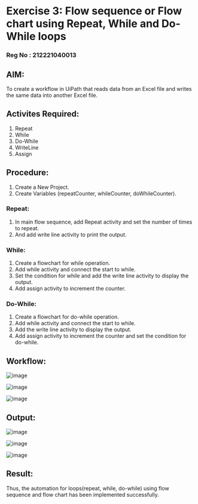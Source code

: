 # Exercise 3: Flow sequence or Flow chart using Repeat, While and Do-While loops

### Reg No : 212221040013

## AIM: 
 To create a workflow in UiPath that reads data from an Excel file and writes the same data into another Excel file.
 
## Activites Required:
  1. Repeat
  2. While
  3. Do-While
  4. WriteLine
  5. Assign

## Procedure:
  1. Create a New Project.
  2. Create Variables (repeatCounter, whileCounter, doWhileCounter).
### Repeat:
  1. In main flow sequence, add Repeat activity and set the number of times to repeat.
  2. And add write line activity to print the output.

### While:
  1. Create a flowchart for while operation.
  2. Add while activity and connect the start to while.
  3. Set the condition for while and add the write line activity to display the output.
  4. Add assign activity to increment the counter.

### Do-While:
  1. Create a flowchart for do-while operation.
  2. Add while activity and connect the start to while.
  3. Add the write line activity to display the output.
  4. Add assign activity to increment the counter and set the condition for do-while.

## Workflow:
![image](https://github.com/user-attachments/assets/8ab70b78-51b0-4965-a4d5-eed16e0719fd)

![image](https://github.com/user-attachments/assets/52018a77-6022-488c-ad25-307593077a90)

![image](https://github.com/user-attachments/assets/495919aa-b425-4840-a55d-44ec536ce84c)

## Output:
![image](https://github.com/user-attachments/assets/06c78fab-bf68-40f0-a3a9-a7bbe98c9380)

![image](https://github.com/user-attachments/assets/c1af7e67-3ade-4963-a741-88dd6c55a559)

![image](https://github.com/user-attachments/assets/23fc91a2-4e34-433d-a91d-60a3be49e19c)

## Result:
  Thus, the automation for loops(repeat, while, do-while) using flow sequence and flow chart has been implemented successfully.
